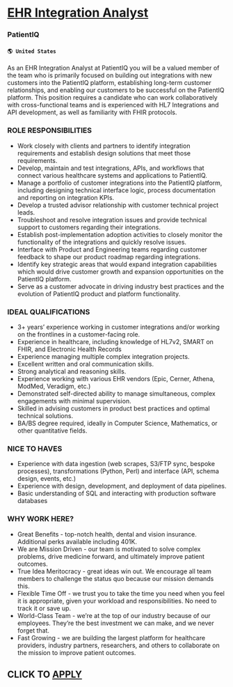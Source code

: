 # [EHR Integration Analyst](https://www.remotewlb.com/apply/ehr-integration-analyst)  
### PatientIQ  
#### `🌎 United States`  

As an EHR Integration Analyst at PatientIQ you will be a valued member of the team who is primarily focused on building out integrations with new customers into the PatientIQ platform, establishing long-term customer relationships, and enabling our customers to be successful on the PatientIQ platform. This position requires a candidate who can work collaboratively with cross-functional teams and is experienced with HL7 Integrations and API development, as well as familiarity with FHIR protocols.

### ROLE RESPONSIBILITIES

  * Work closely with clients and partners to identify integration requirements and establish design solutions that meet those requirements.
  * Develop, maintain and test integrations, APIs, and workflows that connect various healthcare systems and applications to PatientIQ.
  * Manage a portfolio of customer integrations into the PatientIQ platform, including designing technical interface logic, process documentation and reporting on integration KPIs.
  * Develop a trusted advisor relationship with customer technical project leads. 
  * Troubleshoot and resolve integration issues and provide technical support to customers regarding their integrations.
  * Establish post-implementation adoption activities to closely monitor the functionality of the integrations and quickly resolve issues.
  * Interface with Product and Engineering teams regarding customer feedback to shape our product roadmap regarding integrations.
  * Identify key strategic areas that would expand integration capabilities which would drive customer growth and expansion opportunities on the PatientIQ platform.
  * Serve as a customer advocate in driving industry best practices and the evolution of PatientIQ product and platform functionality. 

### IDEAL QUALIFICATIONS

  * 3+ years’ experience working in customer integrations and/or working on the frontlines in a customer-facing role.
  * Experience in healthcare, including knowledge of HL7v2, SMART on FHIR, and Electronic Health Records 
  * Experience managing multiple complex integration projects.
  * Excellent written and oral communication skills.
  * Strong analytical and reasoning skills.
  * Experience working with various EHR vendors (Epic, Cerner, Athena, ModMed, Veradigm, etc.)
  * Demonstrated self-directed ability to manage simultaneous, complex engagements with minimal supervision.
  * Skilled in advising customers in product best practices and optimal technical solutions.
  * BA/BS degree required, ideally in Computer Science, Mathematics, or other quantitative fields. 

### NICE TO HAVES

  * Experience with data ingestion (web scrapes, S3/FTP sync, bespoke processes), transformations (Python, Perl) and interface (API, schema design, events, etc.)
  * Experience with design, development, and deployment of data pipelines. 
  * Basic understanding of SQL and interacting with production software databases

### WHY WORK HERE?

  * Great Benefits - top-notch health, dental and vision insurance. Additional perks available including 401K.
  * We are Mission Driven - our team is motivated to solve complex problems, drive medicine forward, and ultimately improve patient outcomes.
  * True Idea Meritocracy - great ideas win out. We encourage all team members to challenge the status quo because our mission demands this.
  * Flexible Time Off - we trust you to take the time you need when you feel it is appropriate, given your workload and responsibilities. No need to track it or save up.
  * World-Class Team - we’re at the top of our industry because of our employees. They’re the best investment we can make, and we never forget that.
  * Fast Growing - we are building the largest platform for healthcare providers, industry partners, researchers, and others to collaborate on the mission to improve patient outcomes.

  
## CLICK TO [APPLY](https://www.remotewlb.com/apply/ehr-integration-analyst)

